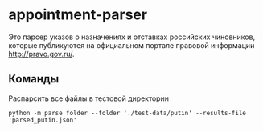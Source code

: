 # appointment-parser
Это парсер указов о назначениях и отставках российских чиновников, которые публикуются на официальном портале правовой информации http://pravo.gov.ru/. 

## Команды
Распарсить все файлы в тестовой директории

```python -m parse folder --folder './test-data/putin' --results-file 'parsed_putin.json'```